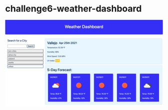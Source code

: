 # challenge6-weather-dashboard

<img src = "https://raw.githubusercontent.com/patricklago21/challenge6-weather-dashboard/main/Screen%20Shot%202021-04-25%20at%208.07.47%20PM.png">
